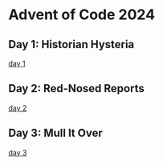 # Advent of Code 2024

## Day 1: Historian Hysteria

[day 1](https://adventofcode.com/2024/day/1)

## Day 2: Red-Nosed Reports

[day 2](https://adventofcode.com/2024/day/2)

## Day 3: Mull It Over

[day 3](https://adventofcode.com/2024/day/3)
